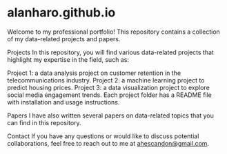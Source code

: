 # alanharo.github.io
Welcome to my professional portfolio! This repository contains a collection of my data-related projects and papers.

Projects
In this repository, you will find various data-related projects that highlight my expertise in the field, such as:

Project 1: a data analysis project on customer retention in the telecommunications industry.
Project 2: a machine learning project to predict housing prices.
Project 3: a data visualization project to explore social media engagement trends.
Each project folder has a README file with installation and usage instructions.

Papers
I have also written several papers on data-related topics that you can find in this repository.

Contact
If you have any questions or would like to discuss potential collaborations, feel free to reach out to me at ahescandon@gmail.com.
